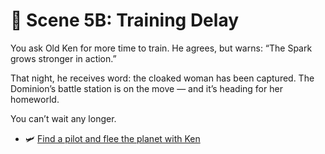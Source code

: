 
# 🧘 Scene 5B: Training Delay

You ask Old Ken for more time to train. He agrees, but warns: “The Spark grows stronger in action.”

That night, he receives word: the cloaked woman has been captured. The Dominion’s battle station is on the move — and it’s heading for her homeworld.

You can’t wait any longer.

- 🛩️ [Find a pilot and flee the planet with Ken](../space-battles/scene5A.md)
